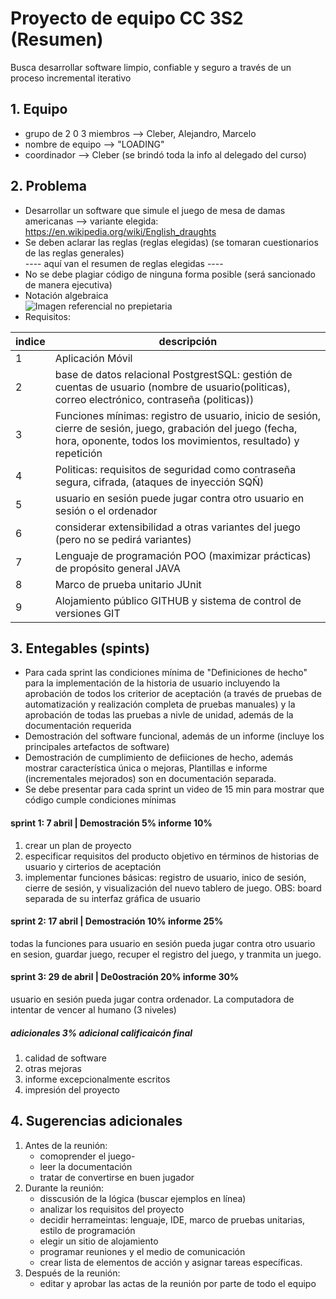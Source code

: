 # Proyecto de equipo CC 3S2 (Resumen)
Busca desarrollar software limpio, confiable y seguro a través de un proceso incremental iterativo
## 1. Equipo
- grupo de 2 0 3 miembros --> Cleber, Alejandro, Marcelo
- nombre de equipo --> "LOADING"
- coordinador --> Cleber (se brindó toda la info al delegado del curso)
## 2. Problema
- Desarrollar un software que simule el juego de mesa de damas americanas --> variante elegida: https://en.wikipedia.org/wiki/English_draughts
- Se deben aclarar las reglas (reglas elegidas) (se tomaran cuestionarios de las reglas generales)
<br>---- aquí van el resumen de reglas elegidas ----</br>
- No se debe plagiar código de ninguna forma posible (será sancionado de manera ejecutiva)
- Notación algebraica </br> ![Imagen referencial no prepietaria](https://upload.wikimedia.org/wikipedia/commons/thumb/7/7a/English_draughts_notation.png/220px-English_draughts_notation.png)
- Requisitos:

indice | descripción
-------|------------- 
1 | Aplicación Móvil
2 | base de datos relacional PostgrestSQL: gestión de cuentas de usuario (nombre de usuario(politicas), correo electrónico, contraseña (politicas))
3 | Funciones mínimas: registro de usuario, inicio de sesión, cierre de sesión, juego, grabación del juego (fecha, hora, oponente, todos los movimientos, resultado) y repetición
4 | Politicas:  requisitos de seguridad como contraseña segura, cifrada, (ataques de inyección SQÑ)
5 | usuario en sesión puede jugar contra otro usuario en sesión o el ordenador
6 | considerar extensibilidad a otras variantes del juego (pero no se pedirá variantes)
7 | Lenguaje de programación POO (maximizar prácticas) de propósito general JAVA 
8 | Marco de prueba unitario JUnit
9 | Alojamiento público GITHUB y sistema de control de versiones GIT
## 3. Entegables (spints)
- Para cada sprint las  condiciones mínima de "Definiciones de hecho" para la implementación de la historia de usuario incluyendo la aprobación de todos los criterior de aceptación (a través de pruebas de automatización y realización completa de pruebas manuales) y la aprobación de todas las pruebas a nivle de unidad, además de la documentación requerida
- Demostración del software funcional, además de un informe (incluye los principales artefactos de software)
- Demostración de cumplimiento de defiiciones de hecho, además mostrar característica única o mejoras, Plantillas e informe (incrementales mejorados) son en documentación separada.
- Se debe presentar para cada sprint un video de 15 min para mostrar que código cumple condiciones mínimas
#### **sprint 1:** 7 abril | Demostración 5% informe 10%
1. crear un plan de proyecto
2. especificar requisitos del producto objetivo en términos de historias de usuario y cirterios de aceptación
3. implementar funciones básicas: registro de usuario, inico de sesión, cierre de sesión, y visualización del nuevo tablero de juego. OBS: board separada de su interfaz gráfica de usuario
#### **sprint 2:** 17 abril | Demostración 10% informe 25%
todas la funciones  para usuario en sesión pueda jugar contra otro usuario en sesion, guardar juego, recuper el registro del juego, y tranmita un juego.
#### **sprint 3:** 29 de abril | De0ostración 20% informe 30%
usuario en sesión pueda jugar contra ordenador. La computadora de intentar de vencer al humano (3 niveles)
##### **adicionales** 3% adicional calificaicón final
1. calidad de software
2. otras mejoras
3. informe excepcionalmente escritos
4. impresión del proyecto
## 4. Sugerencias adicionales
1. Antes de la reunión:
   - comoprender el juego-
   - leer la documentación
   - tratar de convertirse en buen jugador
3. Durante la reunión:
   - disscusión de la lógica (buscar ejemplos en línea)
   - analizar los requisitos del proyecto
   - decidir herrameintas: lenguaje, IDE, marco de pruebas unitarias, estilo de programación
   - elegir un sitio de alojamiento
   - programar reuniones y el medio de comunicación
   - crear lista de elementos de acción y asignar tareas específicas.
5. Después de la reunión:
   - editar y aprobar las actas de la reunión por parte de todo el equipo
